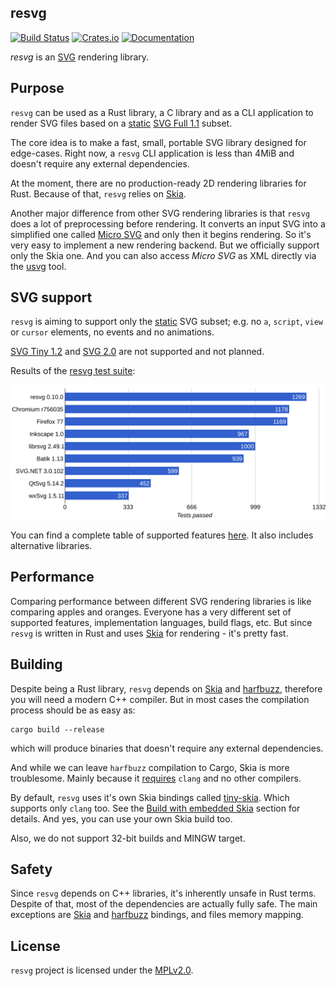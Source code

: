 ## resvg
[![Build Status](https://travis-ci.org/RazrFalcon/resvg.svg?branch=master)](https://travis-ci.org/RazrFalcon/resvg)
[![Crates.io](https://img.shields.io/crates/v/resvg.svg)](https://crates.io/crates/resvg)
[![Documentation](https://docs.rs/resvg/badge.svg)](https://docs.rs/resvg)

*resvg* is an [SVG](https://en.wikipedia.org/wiki/Scalable_Vector_Graphics) rendering library.

## Purpose

`resvg` can be used as a Rust library, a C library and as a CLI application
to render SVG files based on a
[static](http://www.w3.org/TR/SVG11/feature#SVG-static)
[SVG Full 1.1](https://www.w3.org/TR/SVG11/) subset.

The core idea is to make a fast, small, portable SVG library designed for edge-cases.
Right now, a `resvg` CLI application is less than 4MiB and doesn't require any external dependencies.

At the moment, there are no production-ready 2D rendering libraries for Rust.
Because of that, `resvg` relies on [Skia].

Another major difference from other SVG rendering libraries is that `resvg` does a lot
of preprocessing before rendering. It converts an input SVG into a simplified one
called [Micro SVG](./docs/usvg_spec.adoc) and only then it begins rendering.
So it's very easy to implement a new rendering backend.
But we officially support only the Skia one.
And you can also access *Micro SVG* as XML directly via the [usvg](./usvg) tool.

## SVG support

`resvg` is aiming to support only the [static](http://www.w3.org/TR/SVG11/feature#SVG-static)
SVG subset; e.g. no `a`, `script`, `view` or `cursor` elements, no events and no animations.

[SVG Tiny 1.2](https://www.w3.org/TR/SVGTiny12/) and [SVG 2.0](https://www.w3.org/TR/SVG2/)
are not supported and not planned.

Results of the [resvg test suite](./tests/README.md):

![](./.github/chart.svg)

You can find a complete table of supported features
[here](https://razrfalcon.github.io/resvg-test-suite/svg-support-table.html).
It also includes alternative libraries.

## Performance

Comparing performance between different SVG rendering libraries is like comparing
apples and oranges. Everyone has a very different set of supported features,
implementation languages, build flags, etc.
But since `resvg` is written in Rust and uses [Skia] for rendering - it's pretty fast.

## Building

Despite being a Rust library, `resvg` depends on [Skia] and [harfbuzz],
therefore you will need a modern C++ compiler. But in most cases the compilation
process should be as easy as:

```
cargo build --release
```

which will produce binaries that doesn't require any external dependencies.

And while we can leave `harfbuzz` compilation to Cargo, Skia is more troublesome.
Mainly because it
[requires](https://skia.org/user/build#compilers)
`clang` and no other compilers.

By default, `resvg` uses it's own Skia bindings called
[tiny-skia](https://github.com/RazrFalcon/tiny-skia). Which supports only `clang` too.
See the [Build with embedded Skia](https://github.com/RazrFalcon/tiny-skia#build-with-embedded-skia)
section for details. And yes, you can use your own Skia build too.

Also, we do not support 32-bit builds and MINGW target.

## Safety

Since `resvg` depends on C++ libraries, it's inherently unsafe in Rust terms.
Despite of that, most of the dependencies are actually fully safe.
The main exceptions are [Skia] and [harfbuzz] bindings, and files memory mapping.

## License

`resvg` project is licensed under the [MPLv2.0](https://www.mozilla.org/en-US/MPL/).


[Skia]: https://skia.org/
[harfbuzz]: https://github.com/harfbuzz/harfbuzz
